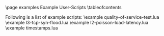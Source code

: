 \page examples Example User-Scripts
\tableofcontents

Following is a list of example scripts:
\example quality-of-service-test.lua
\example l3-tcp-syn-flood.lua
\example l2-poisson-load-latency.lua
\example timestamps.lua
